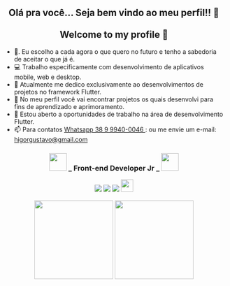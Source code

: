 <h2 align="center"> Olá pra você... Seja bem vindo ao meu perfil!! 👋 <br/><br/>
 Welcome to my profile 👋</h2>


- 🔭.  Eu escolho a cada agora o que quero no futuro e tenho a sabedoria de aceitar o que já é.
- 💻   Trabalho especificamente com desenvolvimento de aplicativos mobile, web e desktop. 
- 🎯   Atualmente me dedico exclusivamente ao desenvolvimentos de projetos no framework Flutter.
- 📲   No meu perfil você vai encontrar projetos os quais desenvolvi para fins de aprendizado e aprimoramento.
- 🚀   Estou aberto a oportunidades de trabalho na área de desenvolvimento Flutter.
- 📫   Para contatos <a class="url" href="https://api.whatsapp.com/send?phone=5538999400046/" img> Whatsapp 38 9 9940-0046 </a>:  ou me envie um e-mail: higorgustavo@gmail.com

<h3 align="center">
<img  height="40em" src="https://cdn.jsdelivr.net/gh/devicons/devicon/icons/dart/dart-original.svg" />
_   Front-end Developer Jr   _  
<img height="40em" src="https://cdn.jsdelivr.net/gh/devicons/devicon/icons/flutter/flutter-original.svg" />
</h3>


 <div align="center">

  <span>
    
   <img src="https://img.shields.io/badge/Dart-0175C2?style=for-the-badge&logo=dart&logoColor=white"/>

   <img src="https://img.shields.io/badge/FlUTTER-02569B?style=for-the-badge&logo=flutter&logoColor=white"/>

  <img src="https://img.shields.io/badge/firebase-ffca28?style=for-the-badge&logo=firebase&logoColor=black"/>  

   
  <img height="28em" src="https://img.shields.io/endpoint?url=https://gist.githubusercontent.com/felangel/82f21583d9f4a8334c21ae7d412d476a/raw/f94d2a59fa63c3132cb3a085e357b7af822ccf34/badge.json"/>  
    

  </span>

 </div>

</br>



<div align="center">



  
 <img height="180em" src="https://github-readme-stats.vercel.app/api?username=euhigorbarbosa&show_icons=true&theme=tokyonight&include_all_commits=true&count_private=true"/>
  <img height="180em" src="https://github-readme-stats.vercel.app/api/top-langs/?username=euhigorbarbosa&layout=compact&langs_count=16&theme=tokyonight"/>
  

  



</div>









  </li>


  









</br>



</br>





<div align="center">

  




</div>
